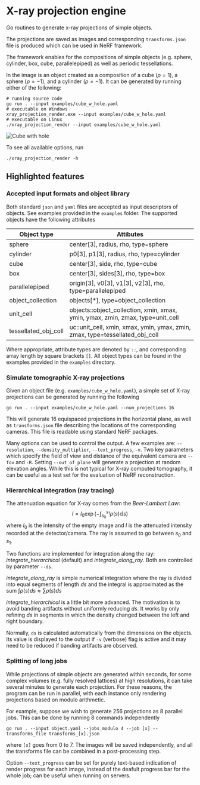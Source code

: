 # X-ray projection engine

Go routines to generate x-ray projections of simple objects.

The projections are saved as images and corresponding `transforms.json` file is produced which can be used in NeRF framework.

The framework enables for the compositions of simple objects (e.g. sphere, cylinder, box, cube, parallelepiped) as well as periodic tessellations.

In the image is an object created as a composition of a cube $(\rho=1)$, a sphere $(\rho=-1)$, and a cylinder $(\rho=-1)$. It can be generated by running either of the following:
```
# running source code
go run . --input examples/cube_w_hole.yaml
# executable on Windows
xray_projection_render.exe --input examples/cube_w_hole.yaml
# executable on Linux
./xray_projection_render --input examples/cube_w_hole.yaml
```

![Cube with hole](https://github.com/igrega348/xray_projection_render/examples/cube_00.png?raw=true)

To see all available options, run
```
./xray_projection_render -h
```

## Highlighted features

### Accepted input formats and object library

Both standard `json` and `yaml` files are accepted as input descriptors of objects. See examples provided in the `examples` folder.
The supported objects have the following attributes

| Object type                         | Attibutes |
|--------------------------------|-----------|
| sphere         | center[3], radius, rho, type=sphere |
| cylinder      | p0[3], p1[3], radius, rho, type=cylinder |
| cube          | center[3], side, rho, type=cube |
| box           | center[3], sides[3], rho, type=box |
| parallelepiped | origin[3], v0[3], v1[3], v2[3], rho, type=parallelepiped |
| object_collection | objects[*], type=object_collection |
| unit_cell     | objects::object_collection, xmin, xmax, ymin, ymax, zmin, zmax, type=unit_cell |
| tessellated_obj_coll | uc::unit_cell, xmin, xmax, ymin, ymax, zmin, zmax, type=tessellated_obj_coll |

Where appropriate, attribute types are denoted by `::`, and corresponding array length by square brackets `[]`.
All object types can be found in the examples provided in the `examples` directory.

### Simulate tomographic X-ray projections

Given an object file (e.g. `examples/cube_w_hole.yaml`), a simple set of X-ray projections can be generated by running the following

```
go run . --input examples/cube_w_hole.yaml --num_projections 16
```

This will generate 16 equispaced projections in the horizontal plane, as well as `transforms.json` file describing the locations of the corresponding cameras. 
This file is readable using standard NeRF packages.

Many options can be used to control the output. A few examples are:
`--resolution`, `--density_multiplier`, `--text_progress`, `-v`.
Two key parameters which specify the field of view and distance of the equivalent camera are `--fov` and `-R`.
Setting `--out_of_plane` will generate a projection at random elevation angles. While this is not typical for X-ray computed tomography, it can be useful as a test set for the evaluation of NeRF reconstruction.

### Hierarchical integration (ray tracing)

The attenuation equation for X-ray comes from the _Beer-Lambert Law_:
$$
I = I_0 \exp\left(-\int_{s_0}^{s_1} \rho(s) \mathbb{d}s \right)
$$
where $I_0$ is the intensity of the empty image and $I$ is the attenuated intensity recorded at the detector/camera.
The ray is assumed to go between $s_0$ and $s_1$.

Two functions are implemented for integration along the ray: _integrate_hierarchical_ (default) and _integrate_along_ray_.
Both are controlled by parameter `--ds`.

_integrate_along_ray_ is simple numerical integration where the ray is divided into equal segments of length $ds$ and the integral is approximated as the sum $\int \rho(s) ds \approx \sum \rho(s) ds$

_integrate_hierarchical_ is a little bit more advanced. The motivation is to avoid banding artifacts without uniformly reducing $ds$. It works by only refining $ds$ in segments in which the density changed between the left and right boundary.

Normally, `ds` is calculated automatically from the dimensions on the objects. Its value is displayed to the output if `-v` (verbose) flag is active and it may need to be reduced if banding artifacts are observed.

### Splitting of long jobs

While projections of simple objects are generated within seconds, for some complex volumes (e.g. fully resolved lattices) at high resolutions, it can take several minutes to generate each projection.
For these reasons, the program can be run in parallel, with each instance only rendering projections based on modulo arithmetic.

For example, suppose we wish to generate 256 projections as 8 parallel jobs. This can be done by running 8 commands independently

```
go run . --input object.yaml --jobs_modulo 4 --job [x] --transforms_file transforms_[x].json
```
where `[x]` goes from 0 to 7.
The images will be saved independently, and all the transforms file can be combined in a post-processing step.

Option `--text_progress` can be set for purely text-based indication of render progress for each image, instead of the deafult progress bar for the whole job; can be useful when running on servers.
